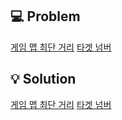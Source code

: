 ## 💻 Problem

[게임 맵 최단 거리](/gameMap/README.md)
[타겟 넘버](/targetNum/README.md)
<br/>

## 💡 Solution

[게임 맵 최단 거리](/gameMap/gameMap.md)
[타겟 넘버](/targetNum/targetNum.md)
